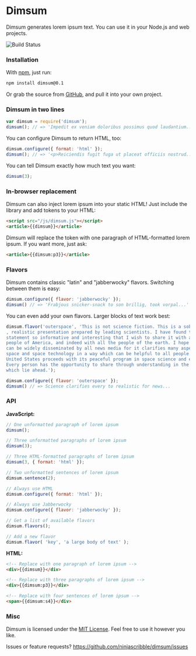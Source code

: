 # Dimsum

Dimsum generates lorem ipsum text. You can use it in your Node.js and web projects.

![Build Status](https://secure.travis-ci.org/ninjascribble/dimsum.png)

### Installation

With [npm](https://npmjs.org), just run:
```bash
npm install dimsum@0.1
```

Or grab the source from [GitHub](https://github.com/ninjascribble/dimsum), and pull it into your own project.

### Dimsum in two lines

```js
var dimsum = require('dimsum');
dimsum(); // => 'Impedit ex veniam doloribus possimus quod laudantium...'
```

You can configure Dimsum to return HTML, too:

```js
dimsum.configure({ format: 'html' });
dimsum(); // => '<p>Reiciendis fugit fuga ut placeat officiis nostrud...'
```

You can tell Dimsum exactly how much text you want:

```js
dimsum(3);
```

### In-browser replacement

Dimsum can also inject lorem ipsum into your static HTML! Just include the library and add tokens to your HTML:

```html
<script src="/js/dimsum.js"></script>
<article>{{dimsum}}</article>
```

Dimsum will replace the token with one paragraph of HTML-formatted lorem ipsum. If you want more, just ask:

```html
<article>{{dimsum:p3}}</article>
```

### Flavors

Dimsum contains classic "latin" and "jabberwocky" flavors. Switching between them is easy:

```js
dimsum.configure({ flavor: 'jabberwocky' });
dimsum() // => 'Frabjous snicker-snack to son brillig, took vorpal...'
```

You can even add your own flavors. Larger blocks of text work best:

```js
dimsum.flavor('outerspace', 'This is not science fiction. This is a sober \
, realistic presentation prepared by leading scientists. I have found this \
statement so informative and interesting that I wish to share it with all the \
people of America, and indeed with all the people of the earth. I hope that it \
can be widely disseminated by all news media for it clarifies many aspects of \
space and space technology in a way which can be helpful to all people as the \
United States proceeds with its peaceful program in space science and exploration. \
Every person has the opportunity to share through understanding in the adventures \
which lie ahead.');

dimsum.configure({ flavor: 'outerspace' });
dimsum() // => Science clarifies every to realistic for news...
```

### API

**JavaScript:**
```js
// One unformatted paragraph of lorem ipsum
dimsum();

// Three unformatted paragraphs of lorem ipsum
dimsum(3);

// Three HTML-formatted paragraphs of lorem ipsum
dimsum(3, { format: 'html' });

// Two unformatted sentences of lorem ipsum
dimsum.sentence(2);

// Always use HTML
dimsum.configure({ format: 'html' });

// Always use Jabberwocky
dimsum.configure({ flavor: 'jabberwocky' });

// Get a list of available flavors
dimsum.flavors();

// Add a new flavor
dimsum.flavor( 'key', 'a large body of text' );
```

**HTML:**
```html
<!-- Replace with one paragraph of lorem ipsum -->
<div>{{dimsum}}</div>

<!-- Replace with three paragraphs of lorem ipsum -->
<div>{{dimsum:p3}}</div>

<!-- Replace with four sentences of lorem ipsum -->
<span>{{dimsum:s4}}</div>
```

### Misc

Dimsum is licensed under the [MIT License](http://opensource.org/licenses/MIT). Feel free to use it however you like.

Issues or feature requests? https://github.com/ninjascribble/dimsum/issues
